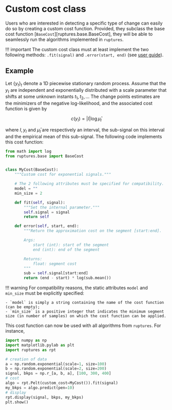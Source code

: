 # Custom cost class

Users who are interested in detecting a specific type of change can easily do so by creating a custom cost function.
Provided, they subclass the base cost function [`BaseCost`][ruptures.base.BaseCost], they will be able to seamlessly run the algorithms implemented in `ruptures`.

!!! important
    The custom cost class must at least implement the two following methods: `.fit(signal)` and `.error(start, end)` (see [user guide](../../custom-cost-function.md)).

## Example

Let $\{y_t\}_t$ denote a 1D piecewise stationary random process.
Assume that the $y_t$ are independent and exponentially distributed with a scale parameter that shifts at some unknown instants $t_1,t_2,\dots$
The change points estimates are the minimizers of the negative log-likelihood, and the associated cost function is given by

$$
c(y_I) = |I| \log \bar{\mu}_I
$$

where $I,\, y_I$ and $\bar{\mu}_I$ are respectively an interval, the sub-signal on this interval and the empirical mean of this sub-signal.
The following code implements this cost function:

```python
from math import log
from ruptures.base import BaseCost


class MyCost(BaseCost):
    """Custom cost for exponential signals."""

    # The 2 following attributes must be specified for compatibility.
    model = ""
    min_size = 2

    def fit(self, signal):
        """Set the internal parameter."""
        self.signal = signal
        return self

    def error(self, start, end):
        """Return the approximation cost on the segment [start:end].

        Args:
            start (int): start of the segment
            end (int): end of the segment

        Returns:
            float: segment cost
        """
        sub = self.signal[start:end]
        return (end - start) * log(sub.mean())
```

!!! warning
    For compatibility reasons, the static attributes `model` and `min_size` must be explicitly specified:

    - `model` is simply a string containing the name of the cost function (can be empty);
    - `min_size` is a positive integer that indicates the minimum segment size (in number of samples) on which the cost function can be applied.

This cost function can now be used with all algorithms from `ruptures`.
For instance,

```python
import numpy as np
import matplotlib.pylab as plt
import ruptures as rpt

# creation of data
a = np.random.exponential(scale=1, size=100)
b = np.random.exponential(scale=2, size=200)
signal, bkps = np.r_[a, b, a], [100, 300, 400]
# cost
algo = rpt.Pelt(custom_cost=MyCost()).fit(signal)
my_bkps = algo.predict(pen=10)
# display
rpt.display(signal, bkps, my_bkps)
plt.show()
```
